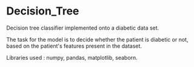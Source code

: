 # Decision_Tree
Decision tree classifier implemented onto a diabetic data set.

The task for the model is to decide whether the patient is diabetic or not, based on the patient's features present in the dataset.

Libraries used : numpy, pandas, matplotlib, seaborn.
